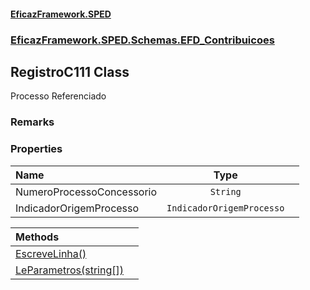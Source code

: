 #### [EficazFramework.SPED](EficazFrameworkSPED.md 'EficazFramework SPED')
### [EficazFramework.SPED.Schemas.EFD_Contribuicoes](EficazFramework.SPED.Schemas.EFD_Contribuicoes.md 'EficazFramework.SPED.Schemas.EFD_Contribuicoes')

## RegistroC111 Class

Processo Referenciado

### Remarks
### Properties

| Name | Type | |
| :--- | :---: | :--- |
| NumeroProcessoConcessorio | `String` |  |
| IndicadorOrigemProcesso | `IndicadorOrigemProcesso` |  |

| Methods | |
| :--- | :--- |
| [EscreveLinha()](EficazFramework.SPED.Schemas.EFD_Contribuicoes/RegistroC111/EscreveLinha().md 'EficazFramework.SPED.Schemas.EFD_Contribuicoes.RegistroC111.EscreveLinha()') | |
| [LeParametros(string[])](EficazFramework.SPED.Schemas.EFD_Contribuicoes/RegistroC111/LeParametros(string[]).md 'EficazFramework.SPED.Schemas.EFD_Contribuicoes.RegistroC111.LeParametros(string[])') | |
